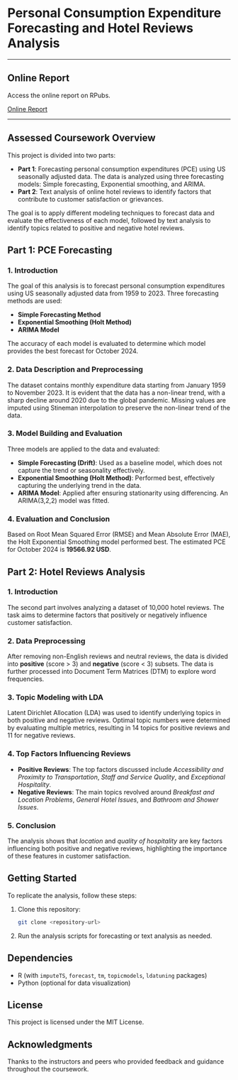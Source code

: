 # Personal Consumption Expenditure Forecasting and Hotel Reviews Analysis

---
## Online Report

Access the online report on RPubs.

[Online Report]()

---
## Assessed Coursework Overview

This project is divided into two parts:

- **Part 1**: Forecasting personal consumption expenditures (PCE) using US seasonally adjusted data. The data is analyzed using three forecasting models: Simple forecasting, Exponential smoothing, and ARIMA.
- **Part 2**: Text analysis of online hotel reviews to identify factors that contribute to customer satisfaction or grievances.

The goal is to apply different modeling techniques to forecast data and evaluate the effectiveness of each model, followed by text analysis to identify topics related to positive and negative hotel reviews.

## Part 1: PCE Forecasting

### 1. Introduction

The goal of this analysis is to forecast personal consumption expenditures using US seasonally adjusted data from 1959 to 2023. Three forecasting methods are used:

- **Simple Forecasting Method**
- **Exponential Smoothing (Holt Method)**
- **ARIMA Model**

The accuracy of each model is evaluated to determine which model provides the best forecast for October 2024.

### 2. Data Description and Preprocessing

The dataset contains monthly expenditure data starting from January 1959 to November 2023. It is evident that the data has a non-linear trend, with a sharp decline around 2020 due to the global pandemic. Missing values are imputed using Stineman interpolation to preserve the non-linear trend of the data.

### 3. Model Building and Evaluation

Three models are applied to the data and evaluated:

- **Simple Forecasting (Drift)**: Used as a baseline model, which does not capture the trend or seasonality effectively.
- **Exponential Smoothing (Holt Method)**: Performed best, effectively capturing the underlying trend in the data.
- **ARIMA Model**: Applied after ensuring stationarity using differencing. An ARIMA(3,2,2) model was fitted.

### 4. Evaluation and Conclusion

Based on Root Mean Squared Error (RMSE) and Mean Absolute Error (MAE), the Holt Exponential Smoothing model performed best. The estimated PCE for October 2024 is **19566.92 USD**.

## Part 2: Hotel Reviews Analysis

### 1. Introduction

The second part involves analyzing a dataset of 10,000 hotel reviews. The task aims to determine factors that positively or negatively influence customer satisfaction.

### 2. Data Preprocessing

After removing non-English reviews and neutral reviews, the data is divided into **positive** (score > 3) and **negative** (score < 3) subsets. The data is further processed into Document Term Matrices (DTM) to explore word frequencies.

### 3. Topic Modeling with LDA

Latent Dirichlet Allocation (LDA) was used to identify underlying topics in both positive and negative reviews. Optimal topic numbers were determined by evaluating multiple metrics, resulting in 14 topics for positive reviews and 11 for negative reviews.

### 4. Top Factors Influencing Reviews

- **Positive Reviews**: The top factors discussed include *Accessibility and Proximity to Transportation*, *Staff and Service Quality*, and *Exceptional Hospitality*.
- **Negative Reviews**: The main topics revolved around *Breakfast and Location Problems*, *General Hotel Issues*, and *Bathroom and Shower Issues*.

### 5. Conclusion

The analysis shows that *location* and *quality of hospitality* are key factors influencing both positive and negative reviews, highlighting the importance of these features in customer satisfaction.

## Getting Started

To replicate the analysis, follow these steps:

1. Clone this repository:
   ```bash
   git clone <repository-url>
   ```
2. Run the analysis scripts for forecasting or text analysis as needed.

## Dependencies

- R (with `imputeTS`, `forecast`, `tm`, `topicmodels`, `ldatuning` packages)
- Python (optional for data visualization)

## License

This project is licensed under the MIT License.

## Acknowledgments

Thanks to the instructors and peers who provided feedback and guidance throughout the coursework.
